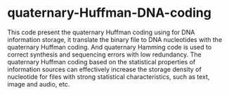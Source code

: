 # quaternary-Huffman-DNA-coding
This code present the quaternary Huffman coding using for DNA information storage, it translate the binary file to DNA nucleotides with the quaternary Huffman coding. And quaternary Hamming code is used to correct synthesis and sequencing errors with low redundancy. The quaternary Huffman coding based on the statistical properties of information sources can effectively increase the storage density of nucleotide for files with strong statistical characteristics, such as text, image and audio, etc. 
